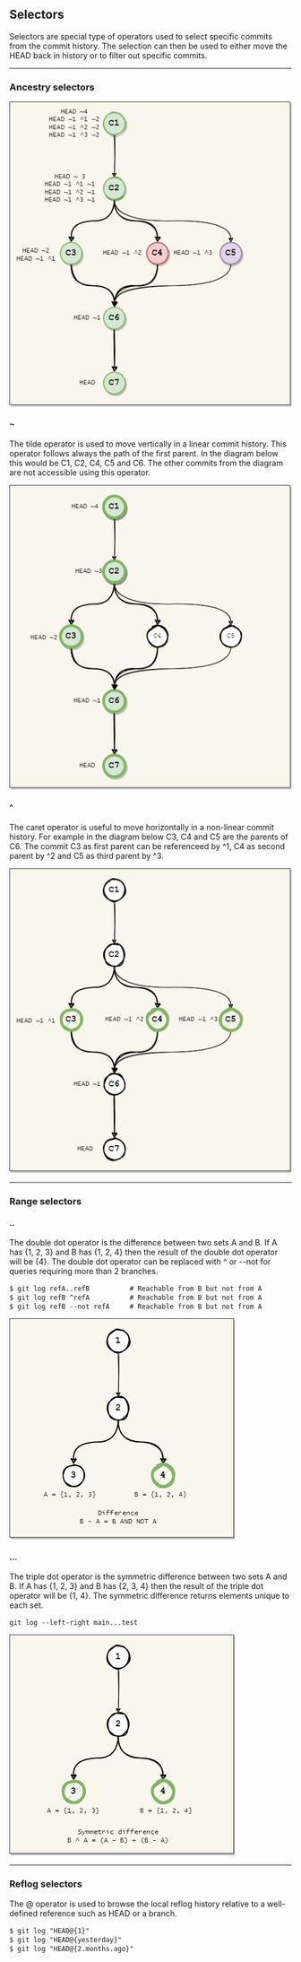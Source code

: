 ## Selectors
Selectors are special type of operators used to select specific commits from 
the commit history. The selection can then be used to either move the HEAD 
back in history or to filter out specific commits.

-------------------------------------------------------------------------------
### Ancestry selectors

![Git Selectors](../Assets/images/git-selectors.png)

#### ~
The tilde operator is used to move vertically in a linear commit history. 
This operator follows always the path of the first parent. In the 
diagram below this would be C1, C2, C4, C5 and C6. The other commits from 
the diagram are not accessible using this operator.

![Git Selectors](../Assets/images/git-selectors-tilde.png)

#### ^
The caret operator is useful to move horizontally in a non-linear commit 
history. For example in the diagram below C3, C4 and C5 are the parents of 
C6. The commit C3 as first parent can be referenceed by ^1, C4 as second 
parent by ^2 and C5 as third parent by ^3. 

![Git Selectors](../Assets/images/git-selectors-caret.png)


-------------------------------------------------------------------------------
### Range selectors

#### ..
The double dot operator is the difference between two sets A and B. If A 
has {1, 2, 3} and B has {1, 2, 4} then the result of the double dot operator 
will be {4}. The double dot operator can be replaced with ^ or --not for 
queries requiring more than 2 branches. 

```shell
$ git log refA..refB          # Reachable from B but not from A
$ git log refB ^refA          # Reachable from B but not from A
$ git log refB --not refA     # Reachable from B but not from A
```

![Git Selectors](../Assets/images/git-selectors-double-dot.png)

#### ...
The triple dot operator is the symmetric difference between two sets A and B.
If A has {1, 2, 3} and B has {2, 3, 4} then the result of the triple dot 
operator will be {1, 4}. The symmetric difference returns elements unique to 
each set.

```shell
git log --left-right main...test
```
![Git Selectors](../Assets/images/git-selectors-triple-dot.png)

-------------------------------------------------------------------------------
### Reflog selectors
The @ operator is used to browse the local reflog history relative to a 
well-defined reference such as HEAD or a branch.

```shell
$ git log "HEAD@{1}"
$ git log "HEAD@{yesterday}"
$ git log "HEAD@{2.months.ago}"
```
